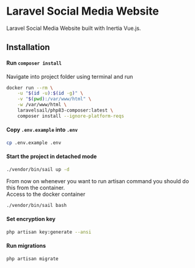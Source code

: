 # Laravel Social Media Website
Laravel Social Media Website built with Inertia Vue.js.


## Installation

#### Run `composer install`
Navigate into project folder using terminal and run

```bash
docker run --rm \
    -u "$(id -u):$(id -g)" \
    -v "$(pwd):/var/www/html" \
    -w /var/www/html \
    laravelsail/php83-composer:latest \
    composer install --ignore-platform-reqs
```

#### Copy `.env.example` into `.env`

```bash
cp .env.example .env
```

#### Start the project in detached mode

```bash
./vendor/bin/sail up -d
```
From now on whenever you want to run artisan command you should do this from the container. <br>
Access to the docker container
```bash
./vendor/bin/sail bash
```

#### Set encryption key

```bash
php artisan key:generate --ansi
```

#### Run migrations

```bash
php artisan migrate
```

